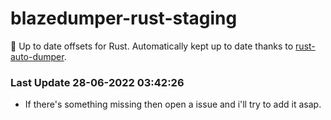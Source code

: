 # blazedumper-rust-staging

🚀 Up to date offsets for Rust. Automatically kept up to date thanks to [rust-auto-dumper](https://github.com/Akandesh/rust-auto-dumper).


### Last Update 28-06-2022 03:42:26
- If there's something missing then open a issue and i'll try to add it asap.